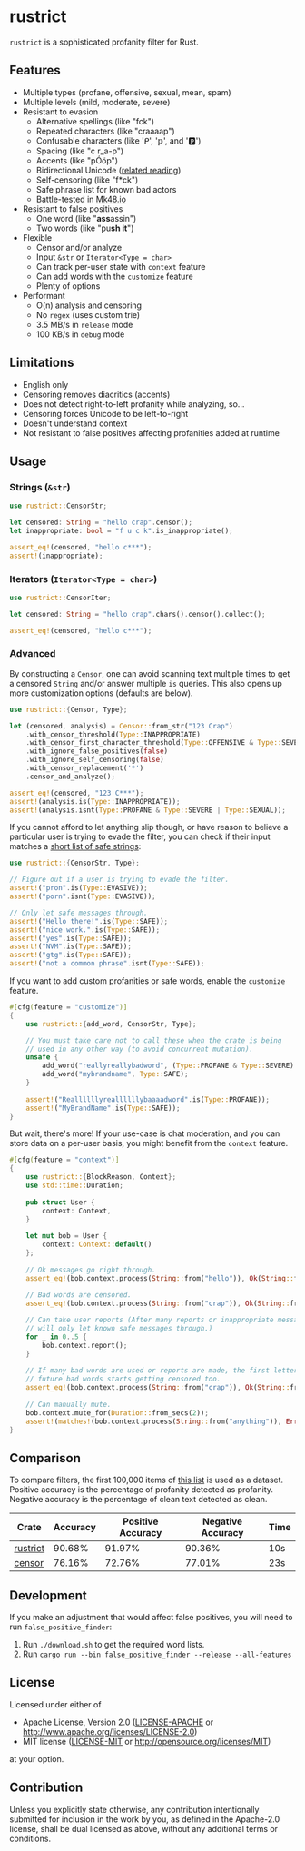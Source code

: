 # rustrict

`rustrict` is a sophisticated profanity filter for Rust. 

## Features

- Multiple types (profane, offensive, sexual, mean, spam)
- Multiple levels (mild, moderate, severe)
- Resistant to evasion
  - Alternative spellings (like "fck")
  - Repeated characters (like "craaaap")
  - Confusable characters (like 'ᑭ', '𝕡', and '🅿')
  - Spacing (like "c r_a-p")
  - Accents (like "pÓöp")
  - Bidirectional Unicode ([related reading](https://blog.rust-lang.org/2021/11/01/cve-2021-42574.html))
  - Self-censoring (like "f*ck")
  - Safe phrase list for known bad actors
  - Battle-tested in [Mk48.io](https://mk48.io)
- Resistant to false positives
  - One word (like "**ass**assin")
  - Two words (like "pu**sh it**")
- Flexible
  - Censor and/or analyze
  - Input `&str` or `Iterator<Type = char>`
  - Can track per-user state with `context` feature
  - Can add words with the `customize` feature
  - Plenty of options
- Performant
  - O(n) analysis and censoring
  - No `regex` (uses custom trie)
  - 3.5 MB/s in `release` mode
  - 100 KB/s in `debug` mode

## Limitations

- English only
- Censoring removes diacritics (accents)
- Does not detect right-to-left profanity while analyzing, so...
- Censoring forces Unicode to be left-to-right
- Doesn't understand context
- Not resistant to false positives affecting profanities added at runtime

## Usage

### Strings (`&str`)
```rust
use rustrict::CensorStr;

let censored: String = "hello crap".censor();
let inappropriate: bool = "f u c k".is_inappropriate();

assert_eq!(censored, "hello c***");
assert!(inappropriate);
```

### Iterators (`Iterator<Type = char>`)

```rust
use rustrict::CensorIter;

let censored: String = "hello crap".chars().censor().collect();

assert_eq!(censored, "hello c***");
```

### Advanced

By constructing a `Censor`, one can avoid scanning text multiple times to get a censored `String` and/or
answer multiple `is` queries. This also opens up more customization options (defaults are below).

```rust
use rustrict::{Censor, Type};

let (censored, analysis) = Censor::from_str("123 Crap")
    .with_censor_threshold(Type::INAPPROPRIATE)
    .with_censor_first_character_threshold(Type::OFFENSIVE & Type::SEVERE)
    .with_ignore_false_positives(false)
    .with_ignore_self_censoring(false)
    .with_censor_replacement('*')
    .censor_and_analyze();

assert_eq!(censored, "123 C***");
assert!(analysis.is(Type::INAPPROPRIATE));
assert!(analysis.isnt(Type::PROFANE & Type::SEVERE | Type::SEXUAL));
```

If you cannot afford to let anything slip though, or have reason to believe a particular user
is trying to evade the filter, you can check if their input matches a [short list of safe strings](src/safe.txt):

```rust
use rustrict::{CensorStr, Type};

// Figure out if a user is trying to evade the filter.
assert!("pron".is(Type::EVASIVE));
assert!("porn".isnt(Type::EVASIVE));

// Only let safe messages through.
assert!("Hello there!".is(Type::SAFE));
assert!("nice work.".is(Type::SAFE));
assert!("yes".is(Type::SAFE));
assert!("NVM".is(Type::SAFE));
assert!("gtg".is(Type::SAFE));
assert!("not a common phrase".isnt(Type::SAFE));
```

If you want to add custom profanities or safe words, enable the `customize` feature.

```rust
#[cfg(feature = "customize")]
{
    use rustrict::{add_word, CensorStr, Type};

    // You must take care not to call these when the crate is being
    // used in any other way (to avoid concurrent mutation).
    unsafe {
        add_word("reallyreallybadword", (Type::PROFANE & Type::SEVERE) | Type::MEAN);
        add_word("mybrandname", Type::SAFE);
    }
    
    assert!("Reallllllyreallllllybaaaadword".is(Type::PROFANE));
    assert!("MyBrandName".is(Type::SAFE));
}
```

But wait, there's more! If your use-case is chat moderation, and you can store data on a per-user basis, you
might benefit from the `context` feature.

```rust
#[cfg(feature = "context")]
{
    use rustrict::{BlockReason, Context};
    use std::time::Duration;
    
    pub struct User {
        context: Context,
    }
    
    let mut bob = User {
        context: Context::default()
    };
    
    // Ok messages go right through.
    assert_eq!(bob.context.process(String::from("hello")), Ok(String::from("hello")));
    
    // Bad words are censored.
    assert_eq!(bob.context.process(String::from("crap")), Ok(String::from("c***")));

    // Can take user reports (After many reports or inappropriate messages,
    // will only let known safe messages through.)
    for _ in 0..5 {
        bob.context.report();
    }
   
    // If many bad words are used or reports are made, the first letter of
    // future bad words starts getting censored too.
    assert_eq!(bob.context.process(String::from("crap")), Ok(String::from("****")));
    
    // Can manually mute.
    bob.context.mute_for(Duration::from_secs(2));
    assert!(matches!(bob.context.process(String::from("anything")), Err(BlockReason::Muted(_))));
}
```

## Comparison

To compare filters, the first 100,000 items of [this list](https://raw.githubusercontent.com/vzhou842/profanity-check/master/profanity_check/data/clean_data.csv)
is used as a dataset. Positive accuracy is the percentage of profanity detected as profanity. Negative accuracy is the percentage of clean text detected as clean.

| Crate | Accuracy | Positive Accuracy | Negative Accuracy | Time |
|-------|----------|-------------------|-------------------|------|
| [rustrict](https://crates.io/crates/rustrict) | 90.68% | 91.97% | 90.36% | 10s |
| [censor](https://crates.io/crates/censor) | 76.16% | 72.76% | 77.01% | 23s |

## Development

If you make an adjustment that would affect false positives, you will need to run `false_positive_finder`:
1. Run `./download.sh` to get the required word lists.
2. Run `cargo run --bin false_positive_finder --release --all-features`

## License

Licensed under either of

 * Apache License, Version 2.0
   ([LICENSE-APACHE](LICENSE-APACHE) or http://www.apache.org/licenses/LICENSE-2.0)
 * MIT license
   ([LICENSE-MIT](LICENSE-MIT) or http://opensource.org/licenses/MIT)

at your option.

## Contribution

Unless you explicitly state otherwise, any contribution intentionally submitted
for inclusion in the work by you, as defined in the Apache-2.0 license, shall be
dual licensed as above, without any additional terms or conditions.